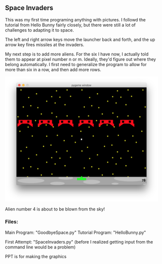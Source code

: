 
## Space Invaders

This was my first time programing anything with pictures. I followd the tutorial from Hello Bunny fairly closely, but there were still a lot of challenges to adapting it to space.

The left and right arrow keys move the launcher back and forth, and the up arrow key fires missiles at the invaders.

My next step is to add more aliens. For the six I have now, I actually told them to appear at pixel number n or m. Ideally, they'd figure out where they belong automatically. I first need to generalize the program to allow for more than six in a row, and then add more rows.

![SpaceInvaders](SpaceInvaders.png?raw=true "SpaceInvaders")

Alien number 4 is about to be blown from the sky!

### Files:

Main Program: "GoodbyeSpace.py"
Tutorial Program: "HelloBunny.py"

First Attempt: "SpaceInvaders.py"
  (before I realized getting input from the command line would be a problem)

PPT is for making the graphics
